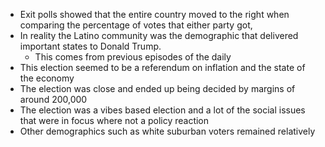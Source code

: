 
- Exit polls showed that the entire country moved to the right when comparing the percentage of votes that either party got,
- In reality the Latino community was the demographic that delivered important states to Donald Trump.
	- This comes from previous episodes of the daily
- This election seemed to be a referendum on inflation and the state of the economy 
- The election was close and ended up being decided by margins of around 200,000
- The election was a vibes based election and a lot of the social issues that were in focus where not a policy reaction 
- Other demographics such as white suburban voters remained relatively 
